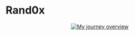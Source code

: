 # Rand0x

<div style="text-align: center;">
  <a href="https://git.io/typing-svg">
    <img src="https://readme-typing-svg.demolab.com?font=Fira+Code&duration=3200&pause=2000&color=C38936&center=true&vCenter=true&width=435&lines=My+journey+overview" alt="My journey overview" />
  </a>
</div>
